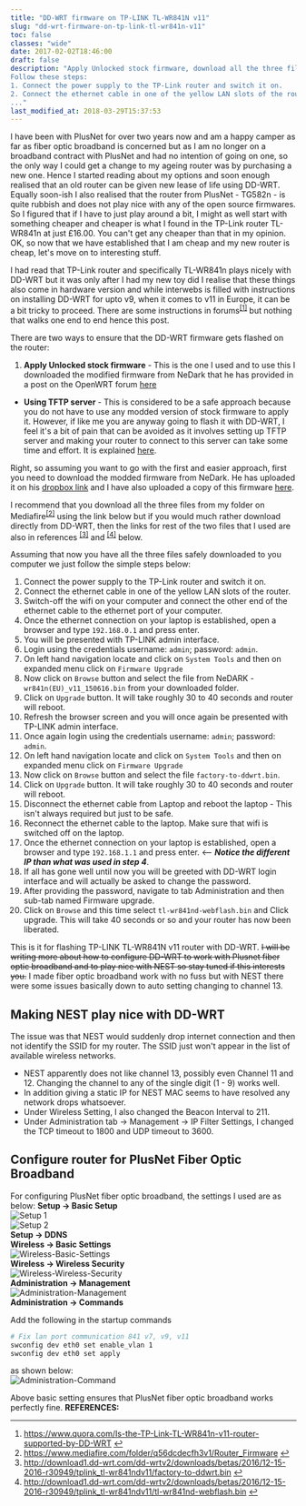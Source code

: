 ```yaml
---
title: "DD-WRT firmware on TP-LINK TL-WR841N v11"
slug: "dd-wrt-firmware-on-tp-link-tl-wr841n-v11"
toc: false
classes: "wide"
date: 2017-02-02T18:46:00
draft: false
description: "Apply Unlocked stock firmware, download all the three files from...
Follow these steps:
1. Connect the power supply to the TP-Link router and switch it on.
2. Connect the ethernet cable in one of the yellow LAN slots of the router.
..."
last_modified_at: 2018-03-29T15:37:53
---
```


I have been with PlusNet for over two years now and am a happy camper as far as fiber optic broadband is concerned but as I am no longer on a broadband contract with PlusNet and had no intention of going on one, so the only way I could get a change to my ageing router was by purchasing a new one.
Hence I started reading about my options and soon enough realised that an old router can be given new lease of life using DD-WRT. Equally soon-ish I also realised that the router from PlusNet - TG582n - is quite rubbish and does not play nice with any of the open source firmwares.
So I figured that if I have to just play around a bit, I might as well start with something cheaper and cheaper is what I found in the TP-Link router TL-WR841n at just £16.00. You can't get any cheaper than that in my opinion. OK, so now that we have established that I am cheap and my new router is cheap, let's move on to interesting stuff.

I had read that TP-Link router and specifically TL-WR841n plays nicely with DD-WRT but it was only after I had my new toy did I realise that these things also come in hardware version and while interwebs is filled with instructions on installing DD-WRT for upto v9, when it comes to v11 in Europe, it can be a bit tricky to proceed. There are some instructions in forums<sup class="footnote-ref"><a href="#fn1" id="fnref1">[1]</a></sup> but nothing that walks one end to end hence this post.

There are two ways to ensure that the DD-WRT firmware gets flashed on the router:

<ol>
<li><strong>Apply Unlocked stock firmware</strong>  - This is the one I used and to use this I downloaded the modified firmware from NeDark that he has provided in a post on the OpenWRT forum <a href="https://forum.openwrt.org/viewtopic.php?id=67382">here</a></li>
</ol>
<ul>
<li><strong>Using TFTP server</strong> - This is considered to be a safe approach because you do not have to use any modded version of stock firmware to apply it. However, if like me you are anyway going to flash it with DD-WRT, I feel it's a bit of pain that can be avoided as it involves setting up TFTP server and making your router to connect to this server can take some time and effort. It is explained <a href="http://www.dd-wrt.com/phpBB2/viewtopic.php?t=304830&amp;sid=84c147f63f0876b055b3eb7add2a8d4e">here</a>.</li>
</ul>

Right, so assuming you want to go with the first and easier approach, first you need to download the modded firmware from NeDark. He has uploaded it on his <a href="https://dl.dropboxusercontent.com/u/5038754/wr841n%28EU%29_v11_150616.bin">dropbox link</a> and I have also uploaded a copy of this firmware <a href="http://www.mediafire.com/file/4ap8bde3m6trcs2/wr841n%28EU%29_v11_150616.bin">here</a>.

I recommend that you download all the three files from my folder on Mediafire<sup class="footnote-ref"><a href="#fn2" id="fnref2">[2]</a></sup> using the link below but if you would much rather download directly from DD-WRT, then the links for rest of the two files that I used are also in references <sup class="footnote-ref"><a href="#fn3" id="fnref3">[3]</a></sup> and <sup class="footnote-ref"><a href="#fn4" id="fnref4">[4]</a></sup> below.

Assuming that now you have all the three files safely downloaded to you computer we just follow the simple steps below:

<ol>
<li>Connect the power supply to the TP-Link router and switch it on.</li>
<li>Connect the ethernet cable in one of the yellow LAN slots of the router.</li>
<li>Switch-off the wifi on your computer and connect the other end of the ethernet cable to the ethernet port of your computer.</li>
<li>Once the ethernet connection on your laptop is established, open a browser and type <code>192.168.0.1</code> and press enter.</li>
<li>You will be presented with TP-LINK admin interface.</li>
<li>Login using the credentials username: <code>admin</code>; password: <code>admin</code>.</li>
<li>On left hand navigation locate and click on <code>System Tools</code> and then on expanded menu click on <code>Firmware Upgrade</code></li>
<li>Now click on <code>Browse</code> button and select the file from NeDARK - <code>wr841n(EU)_v11_150616.bin</code> from your downloaded folder.</li>
<li>Click on <code>Upgrade</code> button. It will take roughly 30 to 40 seconds and router will reboot.</li>
<li>Refresh the browser screen and you will once again be presented with TP-LINK admin interface.</li>
<li>Once again login using the credentials username: <code>admin</code>; password: <code>admin</code>.</li>
<li>On left hand navigation locate and click on <code>System Tools</code> and then on expanded menu click on <code>Firmware Upgrade</code></li>
<li>Now click on <code>Browse</code> button and select the file <code>factory-to-ddwrt.bin</code>.</li>
<li>Click on <code>Upgrade</code> button. It will take roughly 30 to 40 seconds and router will reboot.</li>
<li>Disconnect the ethernet cable from Laptop and reboot the laptop - This isn't always required but just to be safe.</li>
<li>Reconnect the ethernet cable to the laptop. Make sure that wifi is switched off on the laptop.</li>
<li>Once the ethernet connection on your laptop is established, open a browser and type <code>192.168.1.1</code> and press enter.  &lt;-- <em><strong>Notice the different IP than what was used in step 4</strong></em>.</li>
<li>If all has gone well until now you will be greeted with DD-WRT login interface and will actually be asked to change the password.</li>
<li>After providing the password, navigate to tab Administration and then sub-tab named Firmware upgrade.</li>
<li>Click on <code>Browse</code> and this time select <code>tl-wr841nd-webflash.bin</code> and Click upgrade. This will take 40 seconds or so and your router has now been liberated.</li>
</ol>

This is it for flashing TP-LINK TL-WR841N v11 router with DD-WRT. <s>I will be writing more about how to configure DD-WRT to work with Plusnet fiber optic broadband and to play nice with NEST so stay tuned if this interests you.</s>
I made fiber optic broadband work with no fuss but with NEST there were some issues basically down to auto setting changing to channel 13.

<h2 id="makingnestplaynicewithddwrt">Making NEST play nice with DD-WRT</h2>
The issue was that NEST would suddenly drop internet connection and then not identify the SSID for my router. The SSID just won't appear in the list of available wireless networks.

<ul>
<li>NEST apparently does not like channel 13, possibly even Channel 11 and 12. Changing the channel to any of the single digit (1 - 9) works well.</li>
<li>In addition giving a static IP for NEST MAC seems to have resolved any network drops whatsoever.</li>
<li>Under Wireless Setting, I also changed the Beacon Interval to 211.</li>
<li>Under Administration tab -&gt; Management -&gt; IP Filter Settings, I changed the TCP timeout to 1800 and UDP timeout to 3600.</li>
</ul>

<h2 id="configurerouterforplusnetfiberopticbroadband">Configure router for PlusNet Fiber Optic Broadband</h2>
For configuring PlusNet fiber optic broadband, the settings I used are as below:
<strong>Setup -&gt; Basic Setup</strong><br>
<img src="../assets/images/2017/02/SetupBasicSetup_1.PNG" alt="Setup 1" loading="lazy"><br>
<img src="../assets/images/2017/02/SetupBasicSetup_2.PNG" alt="Setup 2" loading="lazy"><br>
<strong>Setup -&gt; DDNS</strong><br>
<img src="../assets/images/2017/02/DDNS.PNG" alt="" loading="lazy"><br>
<strong>Wireless -&gt; Basic Settings</strong><br>
<img src="../assets/images/2017/02/Wireless-Basic-Settings.PNG" alt="Wireless-Basic-Settings" loading="lazy"><br>
<strong>Wireless -&gt; Wireless Security</strong><br>
<img src="../assets/images/2017/02/Wireless-Wireless-Security.PNG" alt="Wireless-Wireless-Security" loading="lazy"><br>
<strong>Administration -&gt; Management</strong><br>
<img src="../assets/images/2017/02/Administration-Management.PNG" alt="Administration-Management" loading="lazy"><br>
<strong>Administration -&gt; Commands</strong><br>

Add the following in the startup commands
```bash
# Fix lan port communication 841 v7, v9, v11 
swconfig dev eth0 set enable_vlan 1 
swconfig dev eth0 set apply
```

as shown below:<br>
<img src="../assets/images/2017/02/Administration-Command.PNG" alt="Administration-Command" loading="lazy">

Above basic setting ensures that PlusNet fiber optic broadband works perfectly fine.
<strong>REFERENCES:</strong>

<hr class="footnotes-sep">
<section class="footnotes">
<ol class="footnotes-list">
<li id="fn1" class="footnote-item"><a href="https://www.quora.com/Is-the-TP-Link-TL-WR841n-v11-router-supported-by-DD-WRT">https://www.quora.com/Is-the-TP-Link-TL-WR841n-v11-router-supported-by-DD-WRT</a> <a href="#fnref1" class="footnote-backref">↩︎</a>
</li>
<li id="fn2" class="footnote-item"><a href="https://www.mediafire.com/folder/q56dcdecfh3v1/Router_Firmware">https://www.mediafire.com/folder/q56dcdecfh3v1/Router_Firmware</a> <a href="#fnref2" class="footnote-backref">↩︎</a>
</li>
<li id="fn3" class="footnote-item"><a href="http://download1.dd-wrt.com/dd-wrtv2/downloads/betas/2016/12-15-2016-r30949/tplink_tl-wr841ndv11/factory-to-ddwrt.bin">http://download1.dd-wrt.com/dd-wrtv2/downloads/betas/2016/12-15-2016-r30949/tplink_tl-wr841ndv11/factory-to-ddwrt.bin</a> <a href="#fnref3" class="footnote-backref">↩︎</a>
</li>
<li id="fn4" class="footnote-item"><a href="http://download1.dd-wrt.com/dd-wrtv2/downloads/betas/2016/12-15-2016-r30949/tplink_tl-wr841ndv11/tl-wr841nd-webflash.bin">http://download1.dd-wrt.com/dd-wrtv2/downloads/betas/2016/12-15-2016-r30949/tplink_tl-wr841ndv11/tl-wr841nd-webflash.bin</a> <a href="#fnref4" class="footnote-backref">↩︎</a>
</li>
</ol>

</section>
